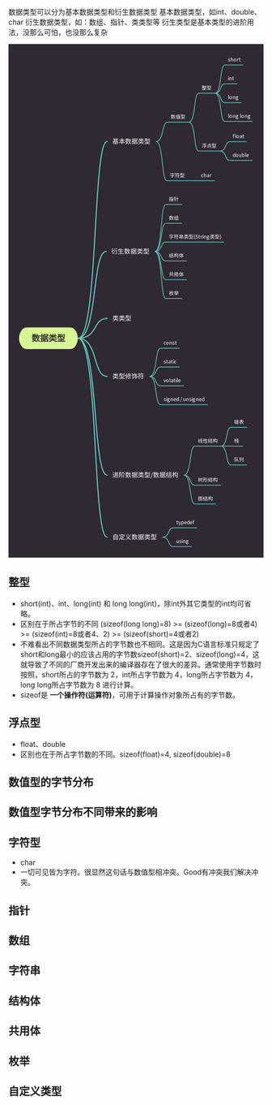 数据类型可以分为基本数据类型和衍生数据类型
基本数据类型，如int、double、char
衍生数据类型，如：数组、指针、类类型等
衍生类型是基本类型的进阶用法，没那么可怕，也没那么复杂

![数据类型一览图](./assets/image/datatype/DataType.png)                   

## 整型
- short(int)、int、long(int) 和 long long(int)，除int外其它类型的int均可省略。
- 区别在于所占字节的不同 (sizeof(long long)=8) >= (sizeof(long)=8或者4) >= (sizeof(int)=8或者4、2) >= (sizeof(short)=4或者2)
- 不难看出不同数据类型所占的字节数也不相同。这是因为C语言标准只规定了short和long最小的应该占用的字节数sizeof(short)=2、sizeof(long)=4，这就导致了不同的厂商开发出来的编译器存在了很大的差异。通常使用字节数时按照，short所占的字节数为 2，int所占字节数为 4，long所占字节数为 4，long long所占字节数为 8 进行计算。
- sizeof是 **一个操作符(运算符)**，可用于计算操作对象所占有的字节数。     

## 浮点型
- float、double
- 区别也在于所占字节数的不同。sizeof(float)=4, sizeof(double)=8

## 数值型的字节分布

## 数值型字节分布不同带来的影响

## 字符型
- char
- 一切可见皆为字符。很显然这句话与数值型相冲突。Good有冲突我们解决冲突。

## 指针

## 数组

## 字符串

## 结构体

## 共用体

## 枚举

## 自定义类型